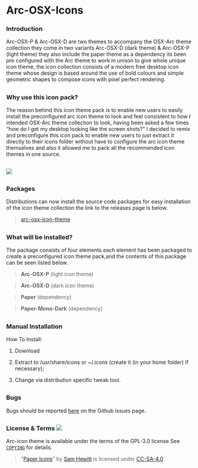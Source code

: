 # Arc-OSX-Icons

### Introduction

Arc-OSX-P & Arc-OSX-D are two themes to accompany the OSX-Arc theme collection they come in two variants Arc-OSX-D (dark theme) & Arc-OSX-P (light theme) they also include the paper theme as a dependency its been pre configured with the Arc theme to work in unison to give whole unique icon theme, the icon collection consists of a modern free desktop icon theme whose design is based around the use of bold colours and simple geometric shapes to compose icons with pixel perfect rendering. 

##

### Why use this icon pack?

The reason behind this icon theme pack is to enable new users to easily install the preconfigured arc icon theme to look and feel consistent to how I intended OSX-Arc theme collection to look, having been asked a few times “how do I get my desktop looking like the screen shots?” I decided to remix and preconfigure this icon pack to enable new users to just extract it directly to their icons folder without have to configure the arc icon theme themselves and also it allowed me to pack all the recommended icon themes in one source.

##

![](https://github.com/LinxGem33/Arc-OSX-Icons/blob/master/arcscreen.png?raw=true)

##

### Packages

Distributions can now install the source code packages for easy installation of the icon theme collection the link to the releases page is below.

> [arc-osx-icon-theme](https://github.com/LinxGem33/Arc-OSX-Icons/releases)

##

### What will be installed?

The package consists of four elements each element has been packaged to create a preconfigured icon theme pack,and the contents of this package can be seen listed below.

> **Arc-OSX-P** (light icon theme)

> **Arc-OSX-D** (dark icon theme)

> **Paper** (dependency)

> **Paper-Mono-Dark** (dependency)

##

### Manual Installation

How To Install:

1. Download

2. Extract to /usr/share/icons
or ~/.icons (create it (in your home folder) if necessary);

3. Change via distribution specific tweak tool.

## 


### Bugs

Bugs should be reported [here](https://github.com/LinxGem33/Arc-OSX-Icons/issues) on the Github issues page.

## 

### License & Terms ![](https://github.com/LinxGem33/Arc-OSX-Icons/blob/master/COPYING)

Arc-icon theme is available under the terms of the GPL-3.0 license See [`COPYING`](https://github.com/LinxGem33/Arc-OSX-Icons/blob/master/COPYING) for details.

> "[Paper Icons](https://github.com/snwh/paper-icon-theme)" by [Sam Hewitt](http://samuelhewitt.com/) is licensed under [CC-SA-4.0](http://creativecommons.org/licenses/by-sa/4.0/)
